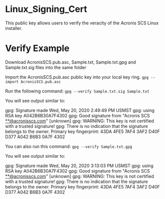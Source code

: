 # Linux_Signing_Cert
This public key allows users to verify the veracity of the Acronis SCS Linux installer. 

# Verify Example

Download AcronisSCS.pub.asc, Sample.txt, Sample.txt.gpg and Sample.txt.sig files into the same folder

Import the AcronisSCS.pub.asc public key into your local key ring.
`gpg --import AcronisSCS.pub.asc`


Run the following command:
`gpg --verify Sample.txt.sig Sample.txt`

You will see output similar to:

gpg: Signature made Wed, May 20, 2020  2:49:49 PM USMST
gpg:                using RSA key A042B6B30A7F4302
gpg: Good signature from "Acronis SCS <**@acronisscs.com>" [unknown]
gpg: WARNING: This key is not certified with a trusted signature!
gpg:          There is no indication that the signature belongs to the owner.
Primary key fingerprint: 43DA 4FE5 7AF4 3AF2 D40F  D377 A042 B6B3 0A7F 4302


You can also run this command:
`gpg --verify Sample.txt.gpg`

You will see output similar to:

gpg: Signature made Wed, May 20, 2020  3:13:03 PM USMST
gpg:                using RSA key A042B6B30A7F4302
gpg: Good signature from "Acronis SCS <**@acronisscs.com>" [unknown]
gpg: WARNING: This key is not certified with a trusted signature!
gpg:          There is no indication that the signature belongs to the owner.
Primary key fingerprint: 43DA 4FE5 7AF4 3AF2 D40F  D377 A042 B6B3 0A7F 4302
